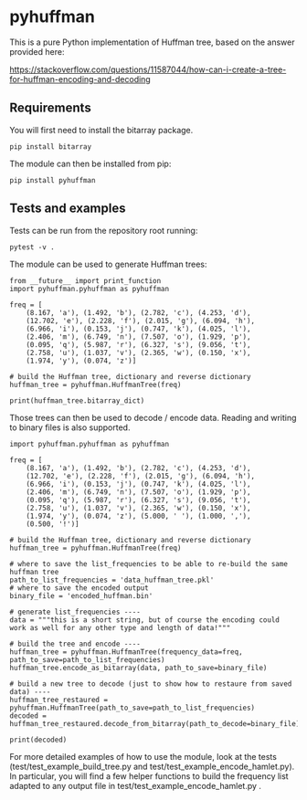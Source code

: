 # pyhuffman

This is a pure Python implementation of Huffman tree, based on the answer provided here: 

https://stackoverflow.com/questions/11587044/how-can-i-create-a-tree-for-huffman-encoding-and-decoding

## Requirements

You will first need to install the bitarray package.

```
pip install bitarray
```

The module can then be installed from pip:

```
pip install pyhuffman
```

## Tests and examples

Tests can be run from the repository root running:

```
pytest -v .
```

The module can be used to generate Huffman trees:

```
from __future__ import print_function
import pyhuffman.pyhuffman as pyhuffman

freq = [
    (8.167, 'a'), (1.492, 'b'), (2.782, 'c'), (4.253, 'd'),
    (12.702, 'e'), (2.228, 'f'), (2.015, 'g'), (6.094, 'h'),
    (6.966, 'i'), (0.153, 'j'), (0.747, 'k'), (4.025, 'l'),
    (2.406, 'm'), (6.749, 'n'), (7.507, 'o'), (1.929, 'p'),
    (0.095, 'q'), (5.987, 'r'), (6.327, 's'), (9.056, 't'),
    (2.758, 'u'), (1.037, 'v'), (2.365, 'w'), (0.150, 'x'),
    (1.974, 'y'), (0.074, 'z')]

# build the Huffman tree, dictionary and reverse dictionary
huffman_tree = pyhuffman.HuffmanTree(freq)

print(huffman_tree.bitarray_dict)
```

Those trees can then be used to decode / encode data. Reading and writing to binary files is also supported.

```
import pyhuffman.pyhuffman as pyhuffman

freq = [
    (8.167, 'a'), (1.492, 'b'), (2.782, 'c'), (4.253, 'd'),
    (12.702, 'e'), (2.228, 'f'), (2.015, 'g'), (6.094, 'h'),
    (6.966, 'i'), (0.153, 'j'), (0.747, 'k'), (4.025, 'l'),
    (2.406, 'm'), (6.749, 'n'), (7.507, 'o'), (1.929, 'p'),
    (0.095, 'q'), (5.987, 'r'), (6.327, 's'), (9.056, 't'),
    (2.758, 'u'), (1.037, 'v'), (2.365, 'w'), (0.150, 'x'),
    (1.974, 'y'), (0.074, 'z'), (5.000, ' '), (1.000, ','),
    (0.500, '!')]

# build the Huffman tree, dictionary and reverse dictionary
huffman_tree = pyhuffman.HuffmanTree(freq)

# where to save the list_frequencies to be able to re-build the same huffman tree
path_to_list_frequencies = 'data_huffman_tree.pkl'
# where to save the encoded output
binary_file = 'encoded_huffman.bin'

# generate list_frequencies ----
data = """this is a short string, but of course the encoding could work as well for any other type and length of data!"""

# build the tree and encode ----
huffman_tree = pyhuffman.HuffmanTree(frequency_data=freq, path_to_save=path_to_list_frequencies)
huffman_tree.encode_as_bitarray(data, path_to_save=binary_file)

# build a new tree to decode (just to show how to restaure from saved data) ----
huffman_tree_restaured = pyhuffman.HuffmanTree(path_to_save=path_to_list_frequencies)
decoded = huffman_tree_restaured.decode_from_bitarray(path_to_decode=binary_file)

print(decoded)
```

For more detailed examples of how to use the module, look at the tests (test/test_example_build_tree.py and test/test_example_encode_hamlet.py). In particular, you will find a few helper functions to build the frequency list adapted to any output file in test/test_example_encode_hamlet.py .
